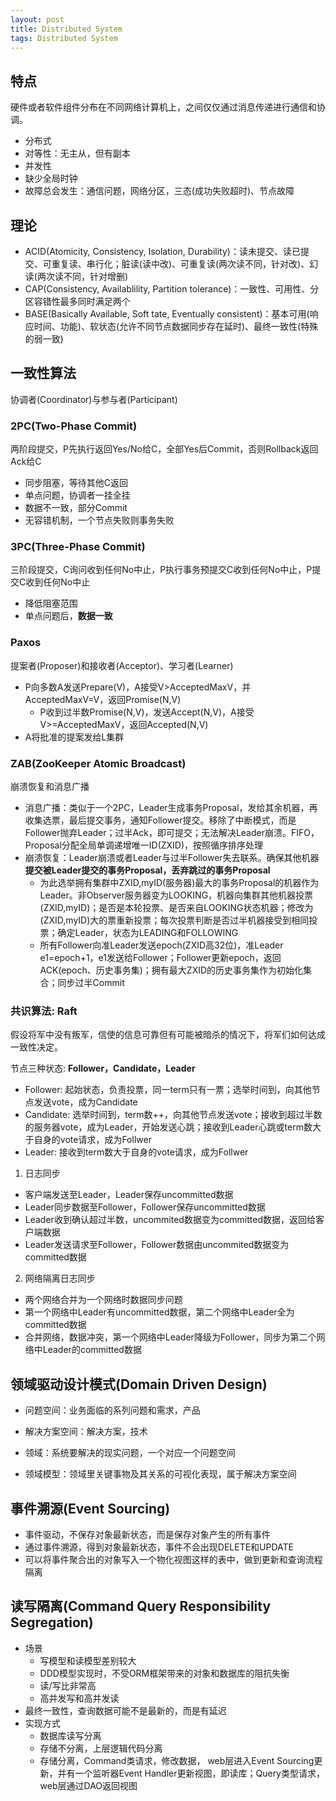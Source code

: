 ```yaml
---
layout: post
title: Distributed System
tags: Distributed System
---
```


## 特点

硬件或者软件组件分布在不同网络计算机上，之间仅仅通过消息传递进行通信和协调。

- 分布式
- 对等性：无主从，但有副本
- 并发性
- 缺少全局时钟
- 故障总会发生：通信问题，网络分区，三态(成功失败超时)、节点故障

## 理论

- ACID(Atomicity, Consistency, Isolation, Durability)：读未提交、读已提交、可重复读、串行化；脏读(读中改)、可重复读(两次读不同，针对改)、幻读(两次读不同，针对增删)
- CAP(Consistency, Availablility, Partition tolerance)：一致性、可用性、分区容错性最多同时满足两个
- BASE(Basically Available, Soft tate, Eventually consistent)：基本可用(响应时间、功能)、软状态(允许不同节点数据同步存在延时)、最终一致性(特殊的弱一致)

## 一致性算法

协调者(Coordinator)与参与者(Participant)

### 2PC(Two-Phase Commit)

两阶段提交，P先执行返回Yes/No给C，全部Yes后Commit，否则Rollback返回Ack给C

- 同步阻塞，等待其他C返回
- 单点问题，协调者一挂全挂
- 数据不一致，部分Commit
- 无容错机制，一个节点失败则事务失败

### 3PC(Three-Phase Commit)

三阶段提交，C询问收到任何No中止，P执行事务预提交C收到任何No中止，P提交C收到任何No中止
- 降低阻塞范围
- 单点问题后，**数据一致**

### Paxos

提案者(Proposer)和接收者(Acceptor)、学习者(Learner)
- P向多数A发送Prepare(V)，A接受V>AcceptedMaxV，并AcceptedMaxV=V，返回Promise(N,V)
	- P收到过半数Promise(N,V)，发送Accept(N,V)，A接受V>=AcceptedMaxV，返回Accepted(N,V)
- A将批准的提案发给L集群

### ZAB(ZooKeeper Atomic Broadcast)

崩溃恢复和消息广播
	
- 消息广播：类似于一个2PC，Leader生成事务Proposal，发给其余机器，再收集选票，最后提交事务，通知Follower提交。移除了中断模式，而是Follower抛弃Leader；过半Ack，即可提交；无法解决Leader崩溃。FIFO，Proposal分配全局单调递增唯一ID(ZXID)，按照循序排序处理
- 崩溃恢复：Leader崩溃或者Leader与过半Follower失去联系。确保其他机器**提交被Leader提交的事务Proposal，丢弃跳过的事务Proposal**
	- 为此选举拥有集群中ZXID,myID(服务器)最大的事务Proposal的机器作为Leader。非Observer服务器变为LOOKING，机器向集群其他机器投票(ZXID,myID)；是否是本轮投票、是否来自LOOKING状态机器；修改为(ZXID,myID)大的票重新投票；每次投票判断是否过半机器接受到相同投票；确定Leader，状态为LEADING和FOLLOWING
	- 所有Follower向准Leader发送epoch(ZXID高32位)，准Leader e1=epoch+1，e1发送给Follower；Follower更新epoch，返回ACK(epoch、历史事务集)；拥有最大ZXID的历史事务集作为初始化集合；同步过半Commit

### 共识算法: Raft

假设将军中没有叛军，信使的信息可靠但有可能被暗杀的情况下，将军们如何达成一致性决定。

节点三种状态: **Follower，Candidate，Leader**

- Follower: 起始状态，负责投票，同一term只有一票；选举时间到，向其他节点发送vote，成为Candidate
- Candidate: 选举时间到，term数++，向其他节点发送vote；接收到超过半数的服务器vote，成为Leader，开始发送心跳；接收到Leader心跳或term数大于自身的vote请求，成为Follwer
- Leader: 接收到term数大于自身的vote请求，成为Follwer

1. 日志同步

- 客户端发送至Leader，Leader保存uncommitted数据
- Leader同步数据至Follower，Follower保存uncommitted数据
- Leader收到确认超过半数，uncommited数据变为committed数据，返回给客户端数据
- Leader发送请求至Follower，Follower数据由uncommited数据变为committed数据

2. 网络隔离日志同步

- 两个网络合并为一个网络时数据同步问题
- 第一个网络中Leader有uncommitted数据，第二个网络中Leader全为committed数据
- 合并网络，数据冲突，第一个网络中Leader降级为Follower，同步为第二个网络中Leader的committed数据


## 领域驱动设计模式(Domain Driven Design)

- 问题空间：业务面临的系列问题和需求，产品
- 解决方案空间：解决方案，技术

- 领域：系统要解决的现实问题，一个对应一个问题空间
- 领域模型：领域里关键事物及其关系的可视化表现，属于解决方案空间

## 事件溯源(Event Sourcing)

- 事件驱动，不保存对象最新状态，而是保存对象产生的所有事件
- 通过事件溯源，得到对象最新状态，事件不会出现DELETE和UPDATE
- 可以将事件聚合出的对象写入一个物化视图这样的表中，做到更新和查询流程隔离

## 读写隔离(Command Query Responsibility Segregation)

- 场景
	- 写模型和读模型差别较大
	- DDD模型实现时，不受ORM框架带来的对象和数据库的阻抗失衡
	- 读/写比非常高
	- 高并发写和高并发读 
- 最终一致性，查询数据可能不是最新的，而是有延迟
- 实现方式
	- 数据库读写分离
	- 存储不分离，上层逻辑代码分离
	- 存储分离，Command类请求，修改数据， web层进入Event Sourcing更新，并有一个监听器Event Handler更新视图，即读库；Query类型请求，web层通过DAO返回视图